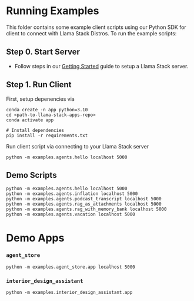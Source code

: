 # Running Examples

This folder contains some example client scripts using our Python SDK for client to connect with Llama Stack Distros. To run the example scripts:

## Step 0. Start Server
- Follow steps in our [Getting Started](https://llama-stack.readthedocs.io/en/latest/) guide to setup a Llama Stack server.

## Step 1. Run Client
First, setup depenencies via
```
conda create -n app python=3.10
cd <path-to-llama-stack-apps-repo>
conda activate app

# Install dependencies
pip install -r requirements.txt
```

Run client script via connecting to your Llama Stack server
```
python -m examples.agents.hello localhost 5000
```

## Demo Scripts
```
python -m examples.agents.hello localhost 5000
python -m examples.agents.inflation localhost 5000
python -m examples.agents.podcast_transcript localhost 5000
python -m examples.agents.rag_as_attachments localhost 5000
python -m examples.agents.rag_with_memory_bank localhost 5000
python -m examples.agents.vacation localhost 5000
```

# Demo Apps
### `agent_store`
```
python -m examples.agent_store.app localhost 5000
```

### `interior_design_assistant`
```
python -m examples.interior_design_assistant.app
```
